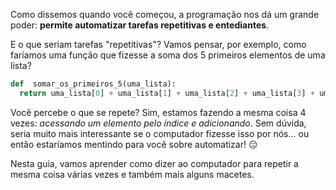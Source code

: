 Como dissemos quando você começou, a programação nos dá um grande poder: **permite automatizar tarefas repetitivas e entediantes**.

E o que seriam tarefas "repetitivas"? Vamos pensar, por exemplo, como faríamos uma função que fizesse a soma dos 5 primeiros elementos de uma lista?

``` python
def  somar_os_primeiros_5(uma_lista):
  return uma_lista[0] + uma_lista[1] + uma_lista[2] + uma_lista[3] + uma_lista[4]
```

Você percebe o que se repete? Sim, estamos fazendo a mesma coisa 4 vezes: _acessando um elemento pelo índice e adicionando_. Sem dúvida, seria muito mais interessante se o computador fizesse isso por nós... ou então estaríamos mentindo para você sobre automatizar! :expressionless:

Nesta guia, vamos aprender como dizer ao computador para repetir a mesma coisa várias vezes e também mais alguns macetes.
